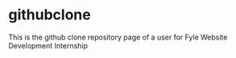# githubclone
This is the github clone repository page of a user for Fyle Website Development Internship
